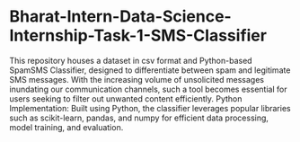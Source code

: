 # Bharat-Intern-Data-Science-Internship-Task-1-SMS-Classifier
This repository houses a dataset in csv format and Python-based SpamSMS Classifier, designed to differentiate between spam and legitimate SMS messages. With the increasing volume of unsolicited messages inundating our communication channels, such a tool becomes essential for users seeking to filter out unwanted content efficiently.
Python Implementation: Built using Python, the classifier leverages popular libraries such as scikit-learn, pandas, and numpy for efficient data processing, model training, and evaluation.
